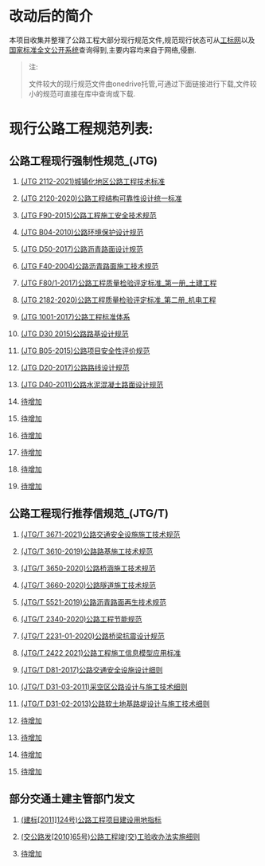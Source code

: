 # 改动后的简介

本项目收集并整理了公路工程大部分现行规范文件,规范现行状态可从[工标网](http://www.csres.com/)以及[国家标准全文公开系统](http://openstd.samr.gov.cn/bzgk/gb/index)查询得到,主要内容均来自于网络,侵删.

> 注:
> 
> 文件较大的现行规范文件由onedrive托管,可通过下面链接进行下载,文件较小的规范可直接在库中查询或下载.

# 现行公路工程规范列表:

## 公路工程现行强制性规范_(JTG)

1. [(JTG 2112-2021)城镇化地区公路工程技术标准](公路工程现行规范/(JTG_2112-2021)城镇化地区公路工程技术标准.pdf)

2. [(JTG 2120-2020)公路工程结构可靠性设计统一标准](公路工程现行规范/(JTG_2120-2020)公路工程结构可靠性设计统一标准.pdf)

3. [(JTG F90-2015)公路工程施工安全技术规范](公路工程现行规范/(JTG_F90-2015)公路工程施工安全技术规范.pdf)

4. [(JTG B04-2010)公路环境保护设计规范](公路工程现行规范/(JTG_B04-2010)公路环境保护设计规范.pdf)

5. [(JTG D50-2017)公路沥青路面设计规范](公路工程现行规范/(JTG_D50-2017)公路沥青路面设计规范.pdf)

6. [(JTG F40-2004)公路沥青路面施工技术规范](公路工程现行规范/(JTG_F40-2004)公路沥青路面施工技术规范.pdf)

7. [(JTG F80/1-2017)公路工程质量检验评定标准_第一册_土建工程](公路工程现行规范/(JTG_F80_1-2017)公路工程质量检验评定标准_第一册_土建工程.pdf)

8. [(JTG 2182-2020)公路工程质量检验评定标准_第二册_机电工程](公路工程现行规范/(JTG_2182-2020)公路工程质量检验评定标准_第二册_机电工程.pdf)

9. [(JTG 1001-2017)公路工程标准体系](公路工程现行规范/(JTG_1001-2017)公路工程标准体系.pdf)

10. [(JTG D30 2015)公路路基设计规范](公路工程现行规范/(JTG_D30_2015)公路路基设计规范)

11. [(JTG B05-2015)公路项目安全性评价规范](公路工程现行规范/(JTG_B05_2015)公路项目安全性评价规范.pdf)

12. [(JTG D20-2017)公路路线设计规范](公路工程现行规范/(JTG_D20_2017)公路路线设计规范.pdf)

13. [(JTG D40-2011)公路水泥混凝土路面设计规范](公路工程现行规范/(JTG_D40_2011)公路水泥混凝土路面设计规范.pdf)

14. [待增加](公路工程现行规范/)

15. [待增加](公路工程现行规范/)

16. [待增加](公路工程现行规范/)

17. [待增加](公路工程现行规范/)

18. [待增加](公路工程现行规范/)

19. [待增加](公路工程现行规范/)

## 公路工程现行推荐信规范_(JTG/T)

1. [(JTG/T 3671-2021)公路交通安全设施施工技术规范](公路工程现行规范/(JTG_T_3671-2021)公路交通安全设施施工技术规范.pdf)

2. [(JTG/T 3610-2019)公路路基施工技术规范](公路工程现行规范/(JTG_T_3610-2019)公路路基施工技术规范.pdf)

3. [(JTG/T 3650-2020)公路桥涵施工技术规范](公路工程现行规范/(JTG_T_3650-2020)公路桥涵施工技术规范.pdf)

4. [(JTG/T 3660-2020)公路隧道施工技术规范](公路工程现行规范/(JTG_T_3660-2020)公路隧道施工技术规范.pdf)

5. [(JTG/T 5521-2019)公路沥青路面再生技术规范](公路工程现行规范/(JTG_T_5521-2019)公路沥青路面再生技术规范.pdf)

6. [(JTG/T 2340-2020)公路工程节能规范](公路工程现行规范/(JTG_T_2340-2020)公路工程节能规范.pdf)

7. [(JTG/T 2231-01-2020)公路桥梁抗震设计规范](公路工程现行规范/(JTG_T_2231-01-2020)公路桥梁抗震设计规范.pdf)

8. [(JTG/T 2422 2021)公路工程施工信息模型应用标准](公路工程现行规范/(JTG_T_2422_2021)公路工程施工信息模型应用标准.pdf)

9. [(JTG/T D81-2017)公路交通安全设施设计细则](公路工程现行规范/(JTG_T_D81_2017)公路交通安全设施设计细则.pdf)

10. [(JTG/T D31-03-2011)采空区公路设计与施工技术细则](公路工程现行规范/(JTG_T_D31_03_2011)采空区公路设计与施工技术细则.pdf)

11. [(JTG/T D31-02-2013)公路软土地基路堤设计与施工技术细则](公路工程现行规范/(JTG_T_D31_02_2013)公路软土地基路堤设计与施工技术细则.pdf)

12. [待增加](公路工程现行规范/)

13. [待增加](公路工程现行规范/)

14. [待增加](公路工程现行规范/)

15. [待增加](公路工程现行规范/)

## 部分交通土建主管部门发文

1. [(建标[2011]124号)公路工程项目建设用地指标](公路工程现行规范/(建标[2011]124号)公路工程项目建设用地指标.pdf)

2. [(交公路发[2010]65号)公路工程竣(交)工验收办法实施细则](公路工程现行规范/(交公路发[2010]65号)公路工程竣(交)工验收办法实施细则.zip)

3. [待增加](公路工程现行规范/)
